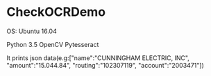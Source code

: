 # CheckOCRDemo

OS: Ubuntu 16.04

Python 3.5
OpenCV
Pytesseract

It prints json data(e.g:["name":"CUNNINGHAM ELECTRIC, INC", "amount":"15.044.84", "routing":"102307119", "account":"2003471"])
